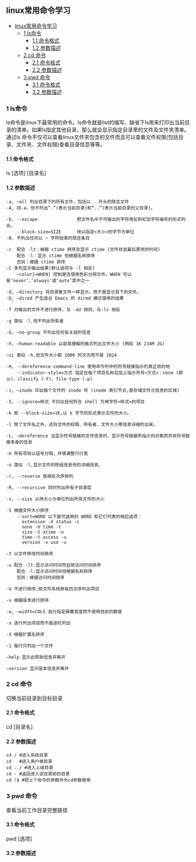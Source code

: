 <!--
author: jimmy
head:
date: 2018-02-14
title: linux常用命令学习
tags: tips
images: blog/img/1.jpg
category: linux
status: publish
summary: linux常用命令
-->
## linux常用命令学习
<!-- @import "[TOC]" {cmd="toc" depthFrom=1 depthTo=6 orderedList=0} -->
<!-- code_chunk_output -->

* [linux常用命令学习](#linux常用命令学习)
	* [1 ls命令](#1-ls命令)
		* [1.1 命令格式](#11-命令格式)
		* [1.2 参数描述](#12-参数描述)
	* [2 cd 命令](#2-cd-命令)
		* [2.1 命令格式](#21-命令格式)
		* [2.2 参数描述](#22-参数描述)
	* [3 pwd 命令](#3-pwd-命令)
		* [3.1 命令格式](#31-命令格式)
		* [3.2 参数描述](#32-参数描述)

<!-- /code_chunk_output -->
### 1 ls命令
ls命令是linux下最常用的命令。ls命令就是list的缩写，缺省下ls用来打印出当前目录的清单。如果ls指定其他目录，那么就会显示指定目录里的文件及文件夹清单。 通过ls 命令不仅可以查看linux文件夹包含的文件而且可以查看文件权限(包括目录、文件夹、文件权限)查看目录信息等等。
#### 1.1 命令格式
ls [选项] [目录名]
#### 1.2 参数描述
```
-a, –all 列出目录下的所有文件，包括以 . 开头的隐含文件
-A, 同-a，但不列出“.”(表示当前目录)和“..”(表示当前目录的父目录)。

-b, --escape               把文件名中不可输出的字符用反斜杠加字符编号的形式列出。
    --block-size=SIZE      块以指定<大小>的字节为单位
-B, 不列出任何以 ~ 字符结束的隐含条目

-c  配合 -lt：根据 ctime 排序及显示 ctime (文件状态最后更改的时间)
    配合 -l：显示 ctime 但根据名称排序
    否则：根据 ctime 排序
-C 多列显示输出结果(默认选项与 -l 相反)
    –color[=WHEN] 控制是否使用色彩分辨文件。WHEN 可以是’never’、’always’或’auto’其中之一

-d, –directory 将目录象文件一样显示，而不是显示其下的文件。
-D, –dired 产生适合 Emacs 的 dired 模式使用的结果

-f 对输出的文件不进行排序，与 -aU 相同，与-ls 相反

-g 类似 -l,但不列出所有者

-G, –no-group 不列出任何有关组的信息

-h, –human-readable 以容易理解的格式列出文件大小 (例如 1K 234M 2G)

–si 类似 -h,但文件大小取 1000 的次方而不是 1024

-H, --dereference-command-line 使用命令列中的符号链接指示的真正目的地
    --indicator-style=方式 指定在每个项目名称后加上指示符号<方式>：none (默认)，classify (-F)，file-type (-p)

-i, –inode 印出每个文件的 inode 号 (inode 索引节点,是存储文件元信息的区域)

-I, --ignore=样式 不印出任何符合 shell 万用字符<样式>的项目

-k 即 --block-size=1K,以 k 字节的形式表示文件的大小。

-l 除了文件名之外，还将文件的权限、所有者、文件大小等信息详细列出来。

-L, –dereference 当显示符号链接的文件信息时，显示符号链接所指示的对象而并非符号链接本身的信息

-m 所有项目以逗号分隔，并填满整行行宽

-o 类似 -l,显示文件的除组信息外的详细信息。

-r, --reverse 依相反次序排列

-R, --recursive 同时列出所有子目录层

-s, --size 以块大小为单位列出所有文件的大小

-S 根据文件大小排序
    --sort=WORD 以下是可选用的 WORD 和它们代表的相应选项：
      extension -X status -c
      none -U time -t
      size -S atime -u
      time -t access -u
      version -v use -u

-t 以文件修改时间排序

-u 配合 -lt:显示访问时间而且依访问时间排序
    配合 -l:显示访问时间但根据名称排序
    否则：根据访问时间排序

-U 不进行排序;依文件系统原有的次序列出项目

-v 根据版本进行排序

-w, –width=COLS 自行指定屏幕宽度而不使用目前的数值

-x 逐行列出项目而不是逐栏列出

-X 根据扩展名排序

-1 每行只列出一个文件

–help 显示此帮助信息并离开

–version 显示版本信息并离开
```
### 2 cd 命令
切换当前目录到目标目录
#### 2.1 命令格式
cd [目录名]
#### 2.2 参数描述
```
cd / #进入系统目录
cd   #进入用户根目录
cd ../ #进入上级目录
cd - #返回进入该目录前的目录
cd !$ #把上个命令的参数作为cd参数使用
```

### 3 pwd 命令
查看当前工作目录完整路径
#### 3.1 命令格式
pwd [选项]
#### 3.2 参数描述
